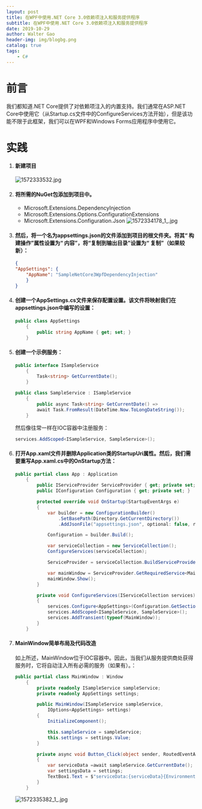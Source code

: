 ```yaml
---
layout: post
title: 在WPF中使用.NET Core 3.0依赖项注入和服务提供程序
subtitle: 在WPF中使用.NET Core 3.0依赖项注入和服务提供程序
date: 2019-10-29
author: Walter Gao
header-img: img/blogbg.png
catalog: true
tags:
	- C#
---
```


# 前言
我们都知道.NET Core提供了对依赖项注入的内置支持。我们通常在ASP.NET Core中使用它（从Startup.cs文件中的ConfigureServices方法开始），但是该功能不限于此框架，我们可以在WPF和Windows Forms应用程序中使用它。
# 实践
1. #### 新建项目
    ![1572333532.jpg](https://i.loli.net/2019/10/29/mrDyWlXKsqhETjQ.png)
2. #### 将所需的NuGet包添加到项目中。
    - Microsoft.Extensions.DependencyInjection
    - Microsoft.Extensions.Options.ConfigurationExtensions
    - Microsoft.Extensions.Configuration.Json
    ![1572334178_1_.jpg](https://i.loli.net/2019/10/29/pIobqx4eXm8APMB.png)
3. #### 然后，将一个名为appsettings.json的文件添加到项目的根文件夹。将其“ 构建操作”属性设置为“ 内容”，将“复制到输出目录”设置为“ 复制”（如果较新）：
    ``` json
    {
    "AppSettings": {
        "AppName": "SampleNetCore3WpfDependencyInjection"
        }
    }
    ```
4. #### 创建一个AppSettings.cs文件来保存配置设置。该文件将映射我们在appsettings.json中编写的设置：
    ``` C#
    public class AppSettings
        {
            public string AppName { get; set; } 
        }
    ```
5. #### 创建一个示例服务：
    ``` C#
    public interface ISampleService
        {
            Task<string> GetCurrentDate();
        }
    ```
    ``` C#
    public class SampleService : ISampleService
        {
            public async Task<string> GetCurrentDate() => 
            await Task.FromResult(DateTime.Now.ToLongDateString());
        }
    ```
    然后像往常一样在IOC容器中注册服务：
    ``` C#
    services.AddScoped<ISampleService, SampleService>();
    ```    
6. #### 打开App.xaml文件并删除Application类的StartupUri属性。然后，我们需要重写App.xaml.cs中的OnStartup方法：
    ``` C#
    public partial class App : Application
        {
            public IServiceProvider ServiceProvider { get; private set; }
            public IConfiguration Configuration { get; private set; }

            protected override void OnStartup(StartupEventArgs e)
            {
                var builder = new ConfigurationBuilder()
                    .SetBasePath(Directory.GetCurrentDirectory())
                    .AddJsonFile("appsettings.json", optional: false, reloadOnChange: true);

                Configuration = builder.Build();

                var serviceCollection = new ServiceCollection();
                ConfigureServices(serviceCollection);

                ServiceProvider = serviceCollection.BuildServiceProvider();

                var mainWindow = ServiceProvider.GetRequiredService<MainWindow>();
                mainWindow.Show();
            }

            private void ConfigureServices(IServiceCollection services)
            {
                services.Configure<AppSettings>(Configuration.GetSection(nameof(AppSettings)));
                services.AddScoped<ISampleService, SampleService>();
                services.AddTransient(typeof(MainWindow));
            }
        }
    ```
7. #### MainWindow简单布局及代码改造
    如上所述，MainWindow位于IOC容器中。因此，当我们从服务提供商处获得服务时，它将自动注入所有必需的服务（如果有）。：
    ``` c# 
    public partial class MainWindow : Window
        {
            private readonly ISampleService sampleService;
            private readonly AppSettings settings;

            public MainWindow(ISampleService sampleService,
                IOptions<AppSettings> settings)
            {
                InitializeComponent();

                this.sampleService = sampleService;
                this.settings = settings.Value;
            }

            private async void Button_Click(object sender, RoutedEventArgs e)
            {
                var serviceData =await sampleService.GetCurrentDate();
                var settingsData = settings;
                TextBox1.Text = $"serviceData:{serviceData}{Environment.NewLine}settingsData:{settings.AppName}";
            }
        }
    ```
    ![1572335382_1_.jpg](https://i.loli.net/2019/10/29/fT2GzqF65CP1Wc8.png)